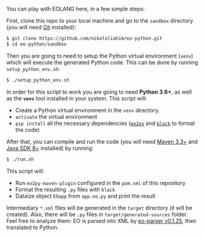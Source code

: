 You can play with EOLANG here, in a few simple steps:

First, clone this repo to your local machine and go
to the `sandbox` directory (you will need
[Git](https://git-scm.com/book/en/v2/Getting-Started-Installing-Git)
installed):

```bash
$ git clone https://github.com/nikololiahim/eo-python.git
$ cd eo-python/sandbox
```

Then you are going to need to setup the Python virtual environment (`venv`) which will execute the generated Python code.
This can be done by running `setup_python_env.sh`:
```bash
$ ./setup_python_env.sh
```
In order for this script to work you are going to need **Python 3.6+**, as well as the **`venv`** tool installed in your system.
This script will:
* Create a Python virtual environment in the `venv` directory.
* `activate` the virtual environment
* `pip install` all the necessary dependencies ([`eo2py`](https://pypi.org/project/eo2py/) and [`black`](https://github.com/psf/black) to format the code)


After that, you can compile and run the code (you will need
[Maven 3.3+](https://maven.apache.org/)
and [Java SDK 8+](https://www.java.com/en/download/) installed) by running:

```bash
$ ./run.sh
```
This script will:
* Run `eo2py-maven-plugin` configured in the `pom.xml` of this repository
* Format the resulting `.py` files with `black`
* Dataize object `EOapp` from `app.eo.py` and print the result

Intermediary `*.xml` files will be generated in the `target` directory (it will
be created). Also, there will be `.py` files in `target/generated-sources` folder. Feel free to analyze
them: EO is parsed into XML by [eo-parser v0.1.25](https://mvnrepository.com/artifact/org.eolang/eo-parser), then translated to Python.
